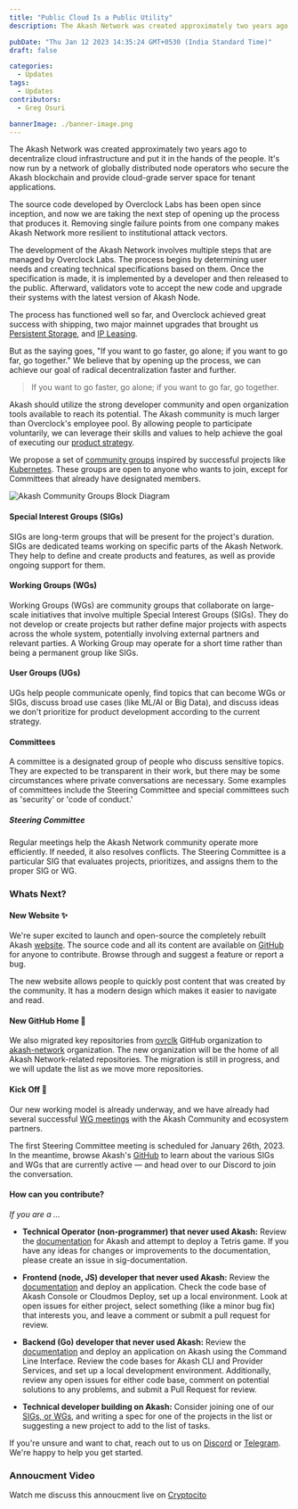 ```yaml
---
title: "Public Cloud Is a Public Utility"
description: The Akash Network was created approximately two years ago to decentralize cloud infrastructure and put it in the hands of the people. It's now run by a network of globally distributed node operators who secure the Akash blockchain and provide cloud-grade server space for tenant applications.

pubDate: "Thu Jan 12 2023 14:35:24 GMT+0530 (India Standard Time)"
draft: false

categories:
  - Updates
tags:
  - Updates
contributors:
  - Greg Osuri

bannerImage: ./banner-image.png
---
```


The Akash Network was created approximately two years ago to decentralize cloud infrastructure and put it in the hands of the people. It's now run by a network of globally distributed node operators who secure the Akash blockchain and provide cloud-grade server space for tenant applications.

The source code developed by Overclock Labs has been open since inception, and now we are taking the next step of opening up the process that produces it. Removing single failure points from one company makes Akash Network more resilient to institutional attack vectors.

The development of the Akash Network involves multiple steps that are managed by Overclock Labs. The process begins by determining user needs and creating technical specifications based on them. Once the specification is made, it is implemented by a developer and then released to the public. Afterward, validators vote to accept the new code and upgrade their systems with the latest version of Akash Node.

The process has functioned well so far, and Overclock achieved great success with shipping, two major mainnet upgrades that brought us [Persistent Storage](https://akash.network/blog/akash-network-unlocks-persistent-storage-through-mainnet-3-upgrade/), and [IP Leasing](https://akash.network/blog/introducing-ip-leases-on-akash-network/).

But as the saying goes, "If you want to go faster, go alone; if you want to go far, go together." We believe that by opening up the process, we can achieve our goal of radical decentralization faster and further.

> If you want to go faster, go alone; if you want to go far, go together.

Akash should utilize the strong developer community and open organization tools available to reach its potential. The Akash community is much larger than Overclock's employee pool. By allowing people to participate voluntarily, we can leverage their skills and values to help achieve the goal of executing our [product strategy](/development/product-strategy/).

We propose a set of [community groups](/development/community-groups/) inspired by successful projects like [Kubernetes](https://www.kubernetes.dev/). These groups are open to anyone who wants to join, except for Committees that already have designated members.

![Akash Community Groups Block Diagram](./akash-community-groups-block-diagram.png)

#### Special Interest Groups (SIGs)

SIGs are long-term groups that will be present for the project's duration. SIGs are dedicated teams working on specific parts of the Akash Network. They help to define and create products and features, as well as provide ongoing support for them.

#### **Working Groups (WGs)**

Working Groups (WGs) are community groups that collaborate on large-scale initiatives that involve multiple Special Interest Groups (SIGs). They do not develop or create projects but rather define major projects with aspects across the whole system, potentially involving external partners and relevant parties. A Working Group may operate for a short time rather than being a permanent group like SIGs.

#### **User Groups (UGs)**

UGs help people communicate openly, find topics that can become WGs or SIGs, discuss broad use cases (like ML/AI or Big Data), and discuss ideas we don't prioritize for product development according to the current strategy.

#### **Committees**

A committee is a designated group of people who discuss sensitive topics. They are expected to be transparent in their work, but there may be some circumstances where private conversations are necessary. Some examples of committees include the Steering Committee and special committees such as 'security' or 'code of conduct.'

##### **Steering Committee**

Regular meetings help the Akash Network community operate more efficiently. If needed, it also resolves conflicts. The Steering Committee is a particular SIG that evaluates projects, prioritizes, and assigns them to the proper SIG or WG.

### Whats Next?

#### New Website ✨

We're super excited to launch and open-source the completely rebuilt Akash [website](https://akash.network). The source code and all its content are available on [GitHub](https://github.com/akash-network/website) for anyone to contribute. Browse through and suggest a feature or report a bug.

The new website allows people to quickly post content that was created by the community. It has a modern design which makes it easier to navigate and read.

#### New GitHub Home 🏡

We also migrated key repositories from [ovrclk](https://github.com/ovrclk) GitHub organization to [akash-network](https://github.com/akash-network) organization. The new organization will be the home of all Akash Network-related repositories. The migration is still in progress, and we will update the list as we move more repositories.

#### Kick Off 🚀

Our new working model is already underway, and we have already had several successful [WG meetings](https://github.com/akash-network/community/tree/main/wg-content-moderation) with the Akash Community and ecosystem partners.

The first Steering Committee meeting is scheduled for January 26th, 2023. In the meantime, browse Akash's [GitHub](https://github.com/akash-network/community) to learn about the various SIGs and WGs that are currently active — and head over to our Discord to join the conversation.

#### How can you contribute?

_If you are a ..._

- **Technical Operator (non-programmer) that never used Akash:** Review the [documentation](https://akash.network/docs/) for Akash and attempt to deploy a Tetris game. If you have any ideas for changes or improvements to the documentation, please create an issue in sig-documentation.

- **Frontend (node, JS) developer that never used Akash:** Review the [documentation](https://akash.network/docs/) and deploy an application. Check the code base of Akash Console or Cloudmos Deploy, set up a local environment. Look at open issues for either project, select something (like a minor bug fix) that interests you, and leave a comment or submit a pull request for review.

- **Backend (Go) developer that never used Akash:** Review the [documentation](https://akash.network/docs/) and deploy an application on Akash using the Command Line Interface. Review the code bases for Akash CLI and Provider Services, and set up a local development environment. Additionally, review any open issues for either code base, comment on potential solutions to any problems, and submit a Pull Request for review.

- **Technical developer building on Akash:** Consider joining one of our [SIGs, or WGs](https://akash.network/community/core-groups/cg-list/), and writing a spec for one of the projects in the list or suggesting a new project to add to the list of tasks.

If you're unsure and want to chat, reach out to us on [Discord](https://discord.akash.network) or [Telegram](https://t.me/akashnw). We're happy to help you get started.

### Annoucment Video

Watch me discuss this annoucment live on [Cryptocito](https://www.youtube.com/channel/UCE1JHFSfUWcXVyzV3KGA9Fw)

<!-- {{< youtube qdQFOS-uG_A >}} -->
